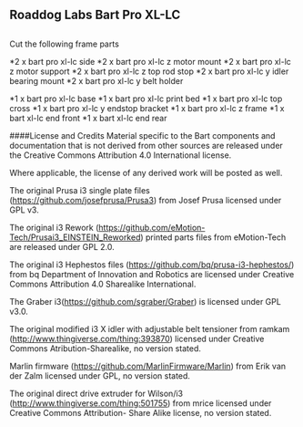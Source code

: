 ## Roaddog Labs Bart Pro XL-LC
## 

Cut the following frame parts

*2 x bart pro xl-lc side
*2 x bart pro xl-lc z motor mount
*2 x bart pro xl-lc z motor support
*2 x bart pro xl-lc z top rod stop
*2 x bart pro xl-lc y idler bearing mount
*2 x bart pro xl-lc y belt holder

*1 x bart pro xl-lc base 
*1 x bart pro xl-lc print bed
*1 x bart pro xl-lc top cross
*1 x bart pro xl-lc y endstop bracket
*1 x bart pro xl-lc z frame
*1 x bart xl-lc end front
*1 x bart xl-lc end rear



####License and Credits
Material specific to the Bart components and documentation that is not
derived from other sources are released under the Creative Commons
Attribution 4.0 International license.

Where applicable, the license of any derived work will be posted as
well.

The original Prusa i3 single plate files
(https://github.com/josefprusa/Prusa3) from Josef Prusa licensed under
GPL v3.

The original i3 Rework
(https://github.com/eMotion-Tech/Prusai3_EINSTEIN_Reworked) printed
parts files from eMotion-Tech are released under GPL 2.0.

The original i3 Hephestos files
(https://github.com/bq/prusa-i3-hephestos/) from bq Department of
Innovation and Robotics are licensed under Creative Commons Attribution
4.0 Sharealike International.

The Graber i3(https://github.com/sgraber/Graber) is licensed under GPL
v3.0.

The original modified i3 X idler with adjustable belt tensioner from
ramkam (http://www.thingiverse.com/thing:393870) licensed under Creative
Commons Atribution-Sharealike, no version stated.

Marlin firmware (https://github.com/MarlinFirmware/Marlin) from Erik van
der Zalm licensed under GPL, no version stated.


The original direct drive extruder for Wilson/i3
(http://www.thingiverse.com/thing:501755) from mrice licensed under
Creative Commons Attribution- Share Alike license, no version stated.
